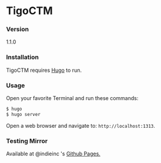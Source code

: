 # TigoCTM

### Version
1.1.0

### Installation
TigoCTM requires [Hugo](https://gohugo.io/) to run.

### Usage
Open your favorite Terminal and run these commands:

```sh
$ hugo
$ hugo server
```

Open a web browser and navigate to: `http://localhost:1313`.

### Testing Mirror
Available at @indieinc 's [Github Pages.](https://indieinc.github.io/)